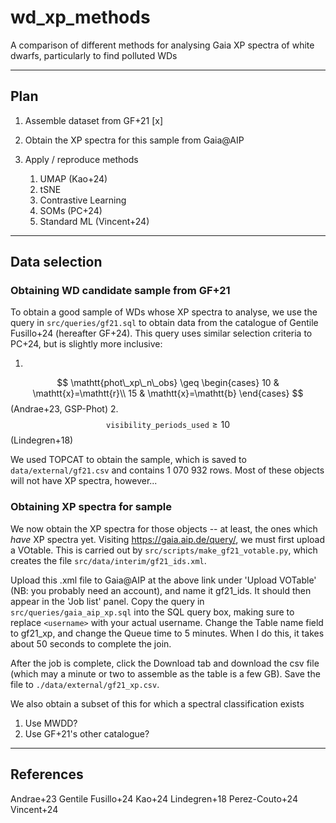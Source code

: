 # wd_xp_methods
A comparison of different methods for analysing Gaia XP spectra of white dwarfs, particularly to find polluted WDs

---

## Plan

1. Assemble dataset from GF+21 [x]

2. Obtain the XP spectra for this sample from Gaia@AIP

3. Apply / reproduce methods

    1. UMAP (Kao+24)
    2. tSNE
    3. Contrastive Learning
    4. SOMs (PC+24)
    5. Standard ML (Vincent+24)

---

## Data selection

### Obtaining WD candidate sample from GF+21

To obtain a good sample of WDs whose XP spectra to analyse, we use the query in `src/queries/gf21.sql` to obtain data from the catalogue of Gentile Fusillo+24 (hereafter GF+24). This query uses similar selection criteria to PC+24, but is slightly more inclusive:

1.
$$
\mathtt{phot\_xp\_n\_obs} \geq \begin{cases}
10 & \mathtt{x}=\mathtt{r}\\
15 & \mathtt{x}=\mathtt{b}
\end{cases}
$$ (Andrae+23, GSP-Phot)
2.
$$
\mathtt{visibility\_periods\_used} \geq 10
$$ (Lindegren+18)

We used TOPCAT to obtain the sample, which is saved to `data/external/gf21.csv` and contains 1 070 932 rows. Most of these objects will not have XP spectra, however...


### Obtaining XP spectra for sample

We now obtain the XP spectra for those objects -- at least, the ones which _have_ XP spectra yet. Visiting https://gaia.aip.de/query/, we must first upload a VOtable. This is carried out by `src/scripts/make_gf21_votable.py`, which creates the file `src/data/interim/gf21_ids.xml`.

Upload this .xml file to Gaia@AIP at the above link under 'Upload VOTable' (NB: you probably need an account), and name it gf21_ids. It should then appear in the 'Job list' panel. Copy the query in `src/queries/gaia_aip_xp.sql` into the SQL query box, making sure to replace `<username>` with your actual username. Change the Table name field to gf21_xp, and change the Queue time to 5 minutes. When I do this, it takes about 50 seconds to complete the join.

After the job is complete, click the Download tab and download the csv file (which may a minute or two to assemble as the table is a few GB). Save the file to `./data/external/gf21_xp.csv`.



We also obtain a subset of this for which a spectral classification exists

1. Use MWDD?
2. Use GF+21's other catalogue?

---
## References

Andrae+23
Gentile Fusillo+24
Kao+24
Lindegren+18
Perez-Couto+24
Vincent+24